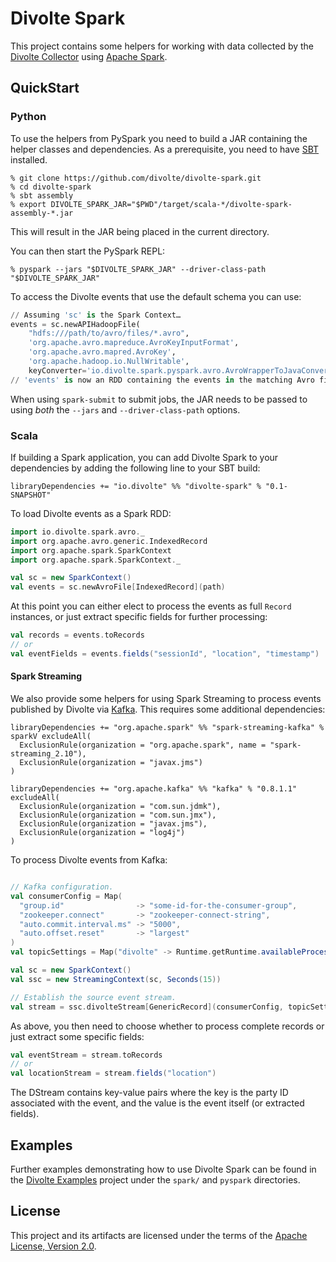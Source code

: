Divolte Spark
=============

This project contains some helpers for working with data collected by the
[Divolte Collector][1] using [Apache Spark][2].

QuickStart
----------

### Python

To use the helpers from PySpark you need to build a JAR containing the
helper classes and dependencies. As a prerequisite, you need to have
[SBT][3] installed.

    % git clone https://github.com/divolte/divolte-spark.git
    % cd divolte-spark
    % sbt assembly
    % export DIVOLTE_SPARK_JAR="$PWD"/target/scala-*/divolte-spark-assembly-*.jar

This will result in the JAR being placed in the current directory.

You can then start the PySpark REPL:

    % pyspark --jars "$DIVOLTE_SPARK_JAR" --driver-class-path "$DIVOLTE_SPARK_JAR"

To access the Divolte events that use the default schema you can use:

```python
// Assuming 'sc' is the Spark Context…
events = sc.newAPIHadoopFile(
    "hdfs:///path/to/avro/files/*.avro",
    'org.apache.avro.mapreduce.AvroKeyInputFormat',
    'org.apache.avro.mapred.AvroKey',
    'org.apache.hadoop.io.NullWritable',
    keyConverter='io.divolte.spark.pyspark.avro.AvroWrapperToJavaConverter').map(lambda (k,v): k)
// 'events' is now an RDD containing the events in the matching Avro files.
```

When using `spark-submit` to submit jobs, the JAR needs to be passed to
using *both* the `--jars` and `--driver-class-path` options.

### Scala

If building a Spark application, you can add Divolte Spark to your
dependencies by adding the following line to your SBT build:

    libraryDependencies += "io.divolte" %% "divolte-spark" % "0.1-SNAPSHOT"

To load Divolte events as a Spark RDD:

```scala
import io.divolte.spark.avro._
import org.apache.avro.generic.IndexedRecord
import org.apache.spark.SparkContext
import org.apache.spark.SparkContext._

val sc = new SparkContext()
val events = sc.newAvroFile[IndexedRecord](path)
```

At this point you can either elect to process the events as full
`Record` instances, or just extract specific fields for further processing:

```scala
val records = events.toRecords
// or
val eventFields = events.fields("sessionId", "location", "timestamp")
```

#### Spark Streaming

We also provide some helpers for using Spark Streaming to process events published
by Divolte via [Kafka][4]. This requires some additional dependencies:

    libraryDependencies += "org.apache.spark" %% "spark-streaming-kafka" % sparkV excludeAll(
      ExclusionRule(organization = "org.apache.spark", name = "spark-streaming_2.10"),
      ExclusionRule(organization = "javax.jms")
    )

    libraryDependencies += "org.apache.kafka" %% "kafka" % "0.8.1.1" excludeAll(
      ExclusionRule(organization = "com.sun.jdmk"),
      ExclusionRule(organization = "com.sun.jmx"),
      ExclusionRule(organization = "javax.jms"),
      ExclusionRule(organization = "log4j")
    )

To process Divolte events from Kafka:

```scala

// Kafka configuration.
val consumerConfig = Map(
  "group.id"                -> "some-id-for-the-consumer-group",
  "zookeeper.connect"       -> "zookeeper-connect-string",
  "auto.commit.interval.ms" -> "5000",
  "auto.offset.reset"       -> "largest"
)
val topicSettings = Map("divolte" -> Runtime.getRuntime.availableProcessors())

val sc = new SparkContext()
val ssc = new StreamingContext(sc, Seconds(15))

// Establish the source event stream.
val stream = ssc.divolteStream[GenericRecord](consumerConfig, topicSettings, StorageLevel.MEMORY_ONLY)
```

As above, you then need to choose whether to process complete records or
just extract some specific fields:

```scala
val eventStream = stream.toRecords
// or
val locationStream = stream.fields("location")
```

The DStream contains key-value pairs where the key is the party ID
associated with the event, and the value is the event itself (or extracted
fields).

Examples
--------

Further examples demonstrating how to use Divolte Spark can be found in the
[Divolte Examples][5] project under the `spark/` and `pyspark` directories.

License
-------

This project and its artifacts are licensed under the terms of the [Apache
License, Version 2.0][6].

  [1]: divolte/divolte-collector                        "Divolte Collector"
  [2]: http://spark.apache.org/                         "Apache Spark"
  [3]: http://www.scala-sbt.org/                        "SBT"
  [4]: http://kafka.apache.org/                         "Apache Kafka"
  [5]: divolte/divolte-examples                         "Divolte Examples"
  [6]: http://www.apache.org/licenses/LICENSE-2.0.html  "Apache License 2.0"
